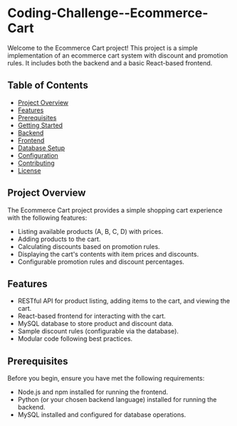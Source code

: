 # Coding-Challenge--Ecommerce-Cart

Welcome to the Ecommerce Cart project! This project is a simple implementation of an ecommerce cart system with discount and promotion rules. It includes both the backend and a basic React-based frontend.

## Table of Contents

- [Project Overview](#project-overview)
- [Features](#features)
- [Prerequisites](#prerequisites)
- [Getting Started](#getting-started)
- [Backend](#backend)
- [Frontend](#frontend)
- [Database Setup](#database-setup)
- [Configuration](#configuration)
- [Contributing](#contributing)
- [License](#license)

## Project Overview

The Ecommerce Cart project provides a simple shopping cart experience with the following features:

- Listing available products (A, B, C, D) with prices.
- Adding products to the cart.
- Calculating discounts based on promotion rules.
- Displaying the cart's contents with item prices and discounts.
- Configurable promotion rules and discount percentages.

## Features

- RESTful API for product listing, adding items to the cart, and viewing the cart.
- React-based frontend for interacting with the cart.
- MySQL database to store product and discount data.
- Sample discount rules (configurable via the database).
- Modular code following best practices.

## Prerequisites

Before you begin, ensure you have met the following requirements:

- Node.js and npm installed for running the frontend.
- Python (or your chosen backend language) installed for running the backend.
- MySQL installed and configured for database operations.


